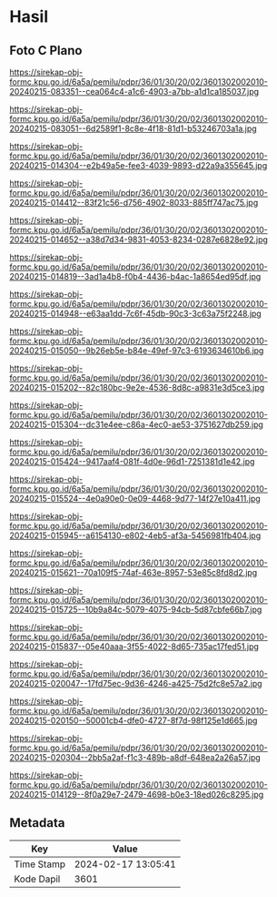 # Hasil

## Foto C Plano

https://sirekap-obj-formc.kpu.go.id/6a5a/pemilu/pdpr/36/01/30/20/02/3601302002010-20240215-083351--cea064c4-a1c6-4903-a7bb-a1d1ca185037.jpg

https://sirekap-obj-formc.kpu.go.id/6a5a/pemilu/pdpr/36/01/30/20/02/3601302002010-20240215-083051--6d2589f1-8c8e-4f18-81d1-b53246703a1a.jpg

https://sirekap-obj-formc.kpu.go.id/6a5a/pemilu/pdpr/36/01/30/20/02/3601302002010-20240215-014304--e2b49a5e-fee3-4039-9893-d22a9a355645.jpg

https://sirekap-obj-formc.kpu.go.id/6a5a/pemilu/pdpr/36/01/30/20/02/3601302002010-20240215-014412--83f21c56-d756-4902-8033-885ff747ac75.jpg

https://sirekap-obj-formc.kpu.go.id/6a5a/pemilu/pdpr/36/01/30/20/02/3601302002010-20240215-014652--a38d7d34-9831-4053-8234-0287e6828e92.jpg

https://sirekap-obj-formc.kpu.go.id/6a5a/pemilu/pdpr/36/01/30/20/02/3601302002010-20240215-014819--3ad1a4b8-f0b4-4436-b4ac-1a8654ed95df.jpg

https://sirekap-obj-formc.kpu.go.id/6a5a/pemilu/pdpr/36/01/30/20/02/3601302002010-20240215-014948--e63aa1dd-7c6f-45db-90c3-3c63a75f2248.jpg

https://sirekap-obj-formc.kpu.go.id/6a5a/pemilu/pdpr/36/01/30/20/02/3601302002010-20240215-015050--9b26eb5e-b84e-49ef-97c3-6193634610b6.jpg

https://sirekap-obj-formc.kpu.go.id/6a5a/pemilu/pdpr/36/01/30/20/02/3601302002010-20240215-015202--82c180bc-9e2e-4536-8d8c-a9831e3d5ce3.jpg

https://sirekap-obj-formc.kpu.go.id/6a5a/pemilu/pdpr/36/01/30/20/02/3601302002010-20240215-015304--dc31e4ee-c86a-4ec0-ae53-3751627db259.jpg

https://sirekap-obj-formc.kpu.go.id/6a5a/pemilu/pdpr/36/01/30/20/02/3601302002010-20240215-015424--9417aaf4-081f-4d0e-96d1-7251381d1e42.jpg

https://sirekap-obj-formc.kpu.go.id/6a5a/pemilu/pdpr/36/01/30/20/02/3601302002010-20240215-015524--4e0a90e0-0e09-4468-9d77-14f27e10a411.jpg

https://sirekap-obj-formc.kpu.go.id/6a5a/pemilu/pdpr/36/01/30/20/02/3601302002010-20240215-015945--a6154130-e802-4eb5-af3a-5456981fb404.jpg

https://sirekap-obj-formc.kpu.go.id/6a5a/pemilu/pdpr/36/01/30/20/02/3601302002010-20240215-015621--70a109f5-74af-463e-8957-53e85c8fd8d2.jpg

https://sirekap-obj-formc.kpu.go.id/6a5a/pemilu/pdpr/36/01/30/20/02/3601302002010-20240215-015725--10b9a84c-5079-4075-94cb-5d87cbfe66b7.jpg

https://sirekap-obj-formc.kpu.go.id/6a5a/pemilu/pdpr/36/01/30/20/02/3601302002010-20240215-015837--05e40aaa-3f55-4022-8d65-735ac17fed51.jpg

https://sirekap-obj-formc.kpu.go.id/6a5a/pemilu/pdpr/36/01/30/20/02/3601302002010-20240215-020047--17fd75ec-9d36-4246-a425-75d2fc8e57a2.jpg

https://sirekap-obj-formc.kpu.go.id/6a5a/pemilu/pdpr/36/01/30/20/02/3601302002010-20240215-020150--50001cb4-dfe0-4727-8f7d-98f125e1d665.jpg

https://sirekap-obj-formc.kpu.go.id/6a5a/pemilu/pdpr/36/01/30/20/02/3601302002010-20240215-020304--2bb5a2af-f1c3-489b-a8df-648ea2a26a57.jpg

https://sirekap-obj-formc.kpu.go.id/6a5a/pemilu/pdpr/36/01/30/20/02/3601302002010-20240215-014129--8f0a29e7-2479-4698-b0e3-18ed026c8295.jpg


## Metadata

| Key        | Value               |
| ---------- | ------------------- |
| Time Stamp | 2024-02-17 13:05:41 |
| Kode Dapil | 3601                |




